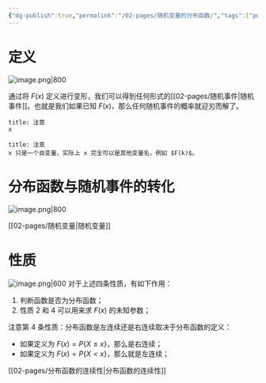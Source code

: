 ```yaml
---
{"dg-publish":true,"permalink":"/02-pages/随机变量的分布函数/","tags":["personal/blog","概率论","概念"]}
---
```


# 定义
![image.png|800](https://yelanyanyu-img-bed.oss-cn-hangzhou.aliyuncs.com/img/blog/2024/06/20240606150910.png)

通过将 $\displaystyle F(x)$ 定义进行变形，我们可以得到任何形式的[[02-pages/随机事件\|随机事件]]。也就是我们如果已知 $\displaystyle F(x)$，那么任何随机事件的概率就迎刃而解了。

```ad-tip
title: 注意
x

```
```ad-tip
title: 注意
x 只是一个自变量，实际上 x 完全可以是其他变量名，例如 $F(k)$。
```
# 分布函数与随机事件的转化
![image.png|800](https://yelanyanyu-img-bed.oss-cn-hangzhou.aliyuncs.com/img/blog/2024/06/20240606151120.png)

[[02-pages/随机变量\|随机变量]]

# 性质
![image.png|600](https://yelanyanyu-img-bed.oss-cn-hangzhou.aliyuncs.com/img/blog/2024/06/20240606151435.png)
对于上述四条性质，有如下作用：
 1. 判断函数是否为分布函数；
 2. 性质 2 和 4 可以用来求 $\displaystyle F(x)$ 的未知参数；

注意第 4 条性质：分布函数是左连续还是右连续取决于分布函数的定义：
 - 如果定义为 $\displaystyle F(x)=P\{X\leq x\}$，那么是右连续；
 - 如果定义为 $\displaystyle F(x)=P\{X<x\}$，那么就是左连续；

[[02-pages/分布函数的连续性\|分布函数的连续性]]